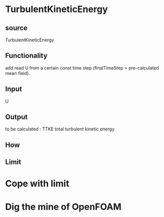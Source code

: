 # TurbulentKineticEnergy

## source
TurbulentKineticEnergy

## Functionality
add read U from a certain const time step (finalTimeStep = pre-calculated mean field).

## Input
U

## Output
to be calculated : TTKE total turbulent kinetic energy.

## How

## Limit

# Cope with limit

# Dig the mine of OpenFOAM
